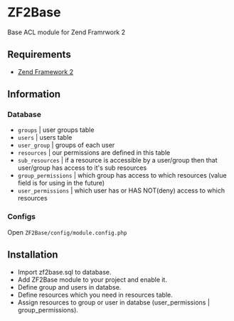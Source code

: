 # ZF2Base
Base ACL module for Zend Framrwork 2 

## Requirements 

 * [Zend Framework 2](https://github.com/zendframework/zf2)
 
## Information

### Database
  * `groups` | user groups table
  * `users` | users table
  * `user_group` | groups of each user
  * `resources` | our permissions are defined in this table
  * `sub_resources` | if a resource is accessible by a user/group then that user/group has access to it's sub resources
  * `group_permissions` | which group has access to which resources (value field is for using in the future)
  * `user_permissions` | which user has or HAS NOT(deny) access to which resources

### Configs
  Open `ZF2Base/config/module.config.php`


## Installation
  * Import zf2base.sql to database.
  * Add ZF2Base module to your project and enable it.
  * Define group and users in databse.  
  * Define resources which you need in resources table.
  * Assign resources to group or user in databse (user_permissions | group_permissions).
